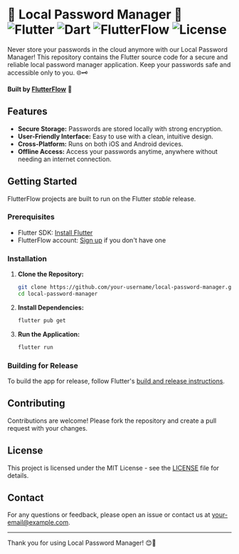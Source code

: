 # 🔐 Local Password Manager 🔐 ![Flutter](https://img.shields.io/badge/Flutter-blue?logo=flutter) ![Dart](https://img.shields.io/badge/Dart-blue?logo=dart) ![FlutterFlow](https://img.shields.io/badge/Built%20with-FlutterFlow-blue) ![License](https://img.shields.io/badge/License-MIT-green)

Never store your passwords in the cloud anymore with our Local Password Manager! This repository contains the Flutter source code for a secure and reliable local password manager application. Keep your passwords safe and accessible only to you. 🌐🗝️

**Built by [FlutterFlow](https://flutterflow.io)** 🚀

## Features
- **Secure Storage:** Passwords are stored locally with strong encryption.
- **User-Friendly Interface:** Easy to use with a clean, intuitive design.
- **Cross-Platform:** Runs on both iOS and Android devices.
- **Offline Access:** Access your passwords anytime, anywhere without needing an internet connection.

## Getting Started

FlutterFlow projects are built to run on the Flutter _stable_ release.

### Prerequisites
- Flutter SDK: [Install Flutter](https://flutter.dev/docs/get-started/install)
- FlutterFlow account: [Sign up](https://flutterflow.io) if you don't have one

### Installation
1. **Clone the Repository:**
    ```bash
    git clone https://github.com/your-username/local-password-manager.git
    cd local-password-manager
    ```
2. **Install Dependencies:**
    ```bash
    flutter pub get
    ```

3. **Run the Application:**
    ```bash
    flutter run
    ```

### Building for Release
To build the app for release, follow Flutter's [build and release instructions](https://flutter.dev/docs/deployment).

## Contributing
Contributions are welcome! Please fork the repository and create a pull request with your changes.

## License
This project is licensed under the MIT License - see the [LICENSE](LICENSE) file for details.

## Contact
For any questions or feedback, please open an issue or contact us at [your-email@example.com](mailto:your-email@example.com).

---

Thank you for using Local Password Manager! 😊🔐
